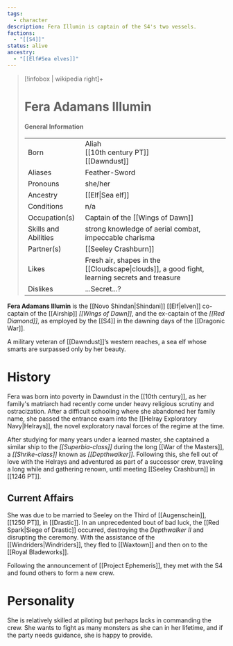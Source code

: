 ```yaml
---
tags:
  - character
description: Fera Illumin is captain of the S4's two vessels.
factions:
  - "[[S4]]"
status: alive
ancestry:
  - "[[Elf#Sea elves]]"
---
```


>[!infobox | wikipedia right]+
># Fera Adamans Illumin
>#### General Information
>| | |
>| --- | --- |
>| Born | Aliah<br>[[10th century PT]]<br>[[Dawndust]]|
>| Aliases | Feather-Sword |
>| Pronouns | she/her  |
>| Ancestry | [[Elf\|Sea elf]] |
>| Conditions | n/a |
>| Occupation(s) | Captain of the [[Wings of Dawn]] |
>| Skills and Abilities | strong knowledge of aerial combat, impeccable charisma |
>| Partner(s) | [[Seeley Crashburn]] |
>| Likes | Fresh air, shapes in the [[Cloudscape\|clouds]], a good fight, learning secrets and treasure |
>| Dislikes | ...Secret...? |

**Fera Adamans Illumin** is the [[Novo Shindan|Shindani]] [[Elf|elven]] co-captain of the [[Airship]] *[[Wings of Dawn]]*, and the ex-captain of the *[[Red Diamond]]*, as employed by the [[S4]] in the dawning days of the [[Dragonic War]].

A military veteran of [[Dawndust]]’s western reaches, a sea elf whose smarts are surpassed only by her beauty.

# History
Fera was born into poverty in Dawndust in the [[10th century]], as her family's matriarch had recently come under heavy religious scrutiny and ostracization. After a difficult schooling where she abandoned her family name, she passed the entrance exam into the [[Helray Exploratory Navy|Helrays]], the novel exploratory naval forces of the regime at the time.

After studying for many years under a learned master, she captained a similar ship to the *[[Superbia-class]]* during the long [[War of the Masters]], a *[[Shrike-class]]* known as *[[Depthwalker]]*.  Following this, she fell out of love with the Helrays and adventured as part of a successor crew, traveling a long while and gathering renown, until meeting [[Seeley Crashburn]] in [[1246 PT]].
## Current Affairs
She was due to be married to Seeley on the Third of [[Augenschein]], [[1250 PT]], in [[Drastic]]. In an unprecedented bout of bad luck, the [[Red Spark|Siege of Drastic]] occurred, destroying the *Depthwalker II* and disrupting the ceremony. With the assistance of the [[Windriders|Windriders]], they fled to [[Waxtown]] and then on to the [[Royal Bladeworks]].

Following the announcement of [[Project Ephemeris]], they met with the S4 and found others to form a new crew.
# Personality
She is relatively skilled at piloting but perhaps lacks in commanding the crew. She wants to fight as many monsters as she can in her lifetime, and if the party needs guidance, she is happy to provide.
